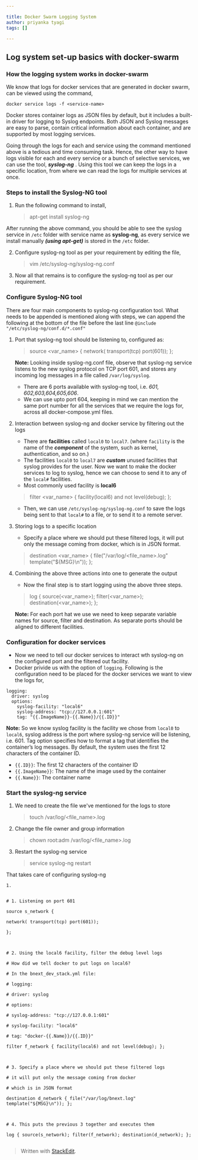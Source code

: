 ```yaml
---

title: Docker Swarm Logging System
author: priyanka tyagi
tags: []

---
```


## Log system set-up basics with docker-swarm

### How the logging system works in docker-swarm
We know that logs for docker services that are generated in docker swarm, can be viewed using the command,

`docker service logs -f <service-name>`

Docker stores container logs as JSON files by default, but it includes a built-in driver for logging to Syslog endpoints. Both JSON and Syslog messages are easy to parse, contain critical information about each container, and are supported by most logging services. 

Going through the logs for each and service using the command mentioned above is a tedious and time consuming task. Hence, the other way to have logs visible for each and every service or a bunch of selective services, we can use the tool, ***syslog-ng*** . 
Using this tool we can keep the logs in a specific location, from where we can read the logs for multiple services at once.

### Steps to install the Syslog-NG tool
1. Run the following command to install,
	> apt-get install syslog-ng

After running the above command, you should be able to see the syslog service in `/etc` folder with service name as **syslog-ng**, as every service we install manually ***(using apt-get)*** is stored in the `/etc` folder.

2. Configure syslog-ng tool as per your requirement by editing the file,
	> vim /etc/syslog-ng/syslog-ng.conf
   
3.  Now all that remains is to configure the syslog-ng tool as per our requirement.

### Configure Syslog-NG tool
There are four main components to syslog-ng configuration tool.
What needs to be appended is mentioned along with steps, we can append the following at the bottom of the file before the last line `@include "/etc/syslog-ng/conf.d/*.conf"`
 1. Port that syslog-ng tool should be listening to, configured as:
	> source <var_name> { network( transport(tcp) port(601)); };

	**Note:** 
	Looking inside syslog-ng.conf file, observe that syslog-ng service listens to the new syslog protocol on TCP port 601, and stores any incoming log messages in a file called `/var/log/syslog`.
	
	- There are 6 ports available with syslog-ng tool, 
		 i.e. *601, 602,603,604,605,606*.
	- We can use upto port 604, keeping in mind we can mention the same port number for all the services that we require the logs for, across all docker-compose.yml files.

1. Interaction between syslog-ng and docker service by filtering out the logs
	 - There are **facilities** called `local0` to `local7`. 
	 (where `facility` is the name of the ***component*** of the system, such as kernel, authentication, and so on.)
	 - The facilities `local0` to `local7` are ***custom*** unused facilities that syslog provides for the user. Now we want to make the docker services to log to syslog,  hence we can choose to send it to any of the `local#` facilities. 
	 - Most commonly used facility is **local6**
	 > filter <var_name> { facility(local6) and not level(debug); };
	 - Then, we can use `/etc/syslog-ng/syslog-ng.conf` to save the logs being sent to that `local#` to a file, or to send it to a remote server.
 
 1.  Storing logs to a specific location
	 - Specify a place where we should put these filtered logs, it will put only the message coming from docker, which is in JSON format.
	 >  destination <var_name> { file("/var/log/<file_name>.log" template("${MSG}\n")); };

 1. Combining the above three actions into one to generate the output
	- Now the final step is to start logging using the above three steps.
	> log { source(<var_name>); filter(<var_name>); destination(<var_name>); };

	**Note:**
	For each port hat we use we need to keep separate variable names for source, filter and destination. As separate ports should be aligned to different facilities.
	 
### Configuration for docker services
 - Now we need to tell our docker services to interact wth syslog-ng on the configured port and the filtered out facility.
 - Docker privide us with the option of `logging`. Following is the configuration need to be placed for the docker services we want to view the logs for,
```
logging:
  driver: syslog
  options:
    syslog-facility: "local6"
    syslog-address: "tcp://127.0.0.1:601"
    tag: "{{.ImageName}}-{{.Name}}/{{.ID}}"
```
**Note:**
So we know syslog facility is the facility we chose from `local0` to `local6`, syslog address is the port where syslog-ng service will be listening, i.e. 601.
Tag option specifies how to format a tag that identifies the container’s log messages. By default, the system uses the first 12 characters of the container ID.
- `{{.ID}}`: The first 12 characters of the container ID
- `{{.ImageName}}`: The name of the image used by the container
- `{{.Name}}`: The container name

### Start the syslog-ng service

1.  We need to create the file we've mentioned for the logs to store
	> touch /var/log/<file_name>.log  
2.  Change the file owner and group information
	> chown root:adm /var/log/<file_name>.log
3.  Restart the syslog-ng service
	>  service syslog-ng restart
    

That takes care of configuring syslog-ng

```
1.    
    

# 1. Listening on port 601

source s_network {

network( transport(tcp) port(601));

};

  

# 2. Using the local6 facility, filter the debug level logs

# How did we tell docker to put logs on local6?

# In the bnext_dev_stack.yml file:

# logging:

# driver: syslog

# options:

# syslog-address: "tcp://127.0.0.1:601"

# syslog-facility: "local6"

# tag: "docker-{{.Name}}/{{.ID}}"

filter f_network { facility(local6) and not level(debug); };

  

# 3. Specify a place where we should put these filtered logs

# it will put only the message coming from docker

# which is in JSON format

destination d_network { file("/var/log/bnext.log" template("${MSG}\n")); };

  

# 4. This puts the previous 3 together and executes them

log { source(s_network); filter(f_network); destination(d_network); };


```
> Written with [StackEdit](https://stackedit.io/).

<!--stackedit_data:
eyJoaXN0b3J5IjpbLTE1MTk0Nzg2NDYsLTEwMjIyMDUwMDUsMT
AxMjI1OTUxMCwtMTEyMTM5MTcyOCw2MTgzNjYwODAsLTg4MDU2
MTk4NywtNDcyMDU4OTA5LC0xNzU3MDkxMTAxLDQ2MDc3MTg3MF
19
-->